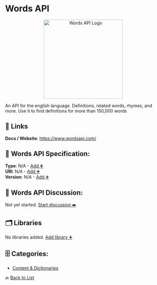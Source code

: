# Words API
<p align="center">
    <img width="256" src="https://raw.githubusercontent.com/apis-list/apis-list/main/apis/words-api/logo_256x256.png" alt="Words API Logo"/>
</p>
An API for the english language. Definitions, related words, rhymes, and more. Use it to find definitions for more than 150,000 words

##  🔗 Links
**Docs / Website**: https://www.wordsapi.com/

## 🧬 Words API Specification:
**Type**: N/A - [Add ➕](https://github.com/apis-list/apis-list/edit/main/apis/words-api/words-api.yaml)  
**URI**: N/A - [Add ➕](https://github.com/apis-list/apis-list/edit/main/apis/words-api/words-api.yaml)  
**Version**: N/A - [Add ➕](https://github.com/apis-list/apis-list/edit/main/apis/words-api/words-api.yaml)

## 💬 Words API Discussion:
Not yet started. [Start discussion ➡️](https://github.com/apis-list/apis-list/discussions/new)

## 🗂️ Libraries

No libraries added. [Add library ➕](https://github.com/apis-list/apis-list/edit/main/apis/words-api/words-api.yaml)    


## 🗄️ Categories:
- [Content & Dictionaries](https://github.com/apis-list/apis-list#content--dictionaries-)

🔙  [Back to List](https://github.com/apis-list/apis-list)
